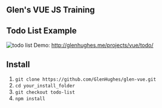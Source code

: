 Glen's VUE JS Training
----------------------

## Todo List Example ##
![todo list](http://puu.sh/ylL3h/05c15c0324.png)
Demo: http://glenhughes.me/projects/vue/todo/

## Install ##
1. `git clone https://github.com/GlenHughes/glen-vue.git`
2. `cd your_install_folder`
3. `git checkout todo-list`
4. `npm install`